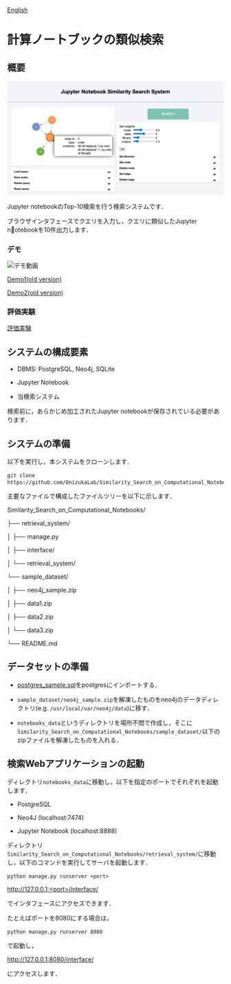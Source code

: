 [English](/README.md)

# 計算ノートブックの類似検索

## 概要

![スクリーンショット](/retrieval_system/images/screenshot1.png "Screenshot")

Jupyter notebookのTop-10検索を行う検索システムです．

ブラウザインタフェースでクエリを入力し，クエリに類似したJupyter notebookを10件出力します．

### デモ

![デモ動画](/retrieval_system/images/Demo_gif3_2.gif "Demo(gif)")

[Demo1(old version)](https://drive.google.com/file/d/1x1yiM8xQkwlJtQmQPgIOiSyN2d3QoUBu/view?usp=sharing)

[Demo2(old version)](https://drive.google.com/file/d/19CfahRTEwlbaOSZQLLfiALocrVQ3SNkH/view?usp=sharing)

### 評価実験

[評価実験](/retrieval_system/images/JupySim_experimental_evaluation.pdf "Experimental evaluation(pdf)")


## システムの構成要素

* DBMS: PostgreSQL, Neo4j, SQLite

* Jupyter Notebook

* 当検索システム

検索前に，あらかじめ加工されたJupyter notebookが保存されている必要があります．

## システムの準備

以下を実行し，本システムをクローンします．

```
git clone https://github.com/OnizukaLab/Similarity_Search_on_Computational_Notebooks.git
```

主要なファイルで構成したファイルツリーを以下に示します．

Similarity_Search_on_Computational_Notebooks/

├── retrieval_system/

│   ├── manage.py

│   ├── interface/

│   └── retrieval_system/

└── sample_dataset/

│   ├── neo4j_sample.zip

│   ├── data1.zip

│   ├── data2.zip

│   └── data3.zip

└── README.md

## データセットの準備

* [postgres_sample.sql](https://drive.google.com/file/d/1po-5Z5M4JbojbLjSvGkgMIOQK51_afur/view?usp=sharing)をpostgresにインポートする．

* `sample_dataset/neo4j_sample.zip`を解凍したものをneo4jのデータディレクトリ(e.g. `/usr/local/var/neo4j/data`)に移す．

* `notebooks_data`というディレクトリを場所不問で作成し，そこに`Similarity_Search_on_Computational_Notebooks/sample_dataset/`以下のzipファイルを解凍したものを入れる．

## 検索Webアプリケーションの起動

ディレクトリ`notebooks_data`に移動し，以下を指定のポートでそれぞれを起動します．

* PostgreSQL

* Neo4J (localhost:7474)

* Jupyter Notebook (localhost:8888)

ディレクトリ`Similarity_Search_on_Computational_Notebooks/retrieval_system/`に移動し，以下のコマンドを実行してサーバを起動します．

```
python manage.py runserver <port>
```

http://127.0.0.1:<port>/interface/
  
でインタフェースにアクセスできます．

たとえばポートを8080にする場合は，

```
python manage.py runserver 8080
```

で起動し，

http://127.0.0.1:8080/interface/

にアクセスします．